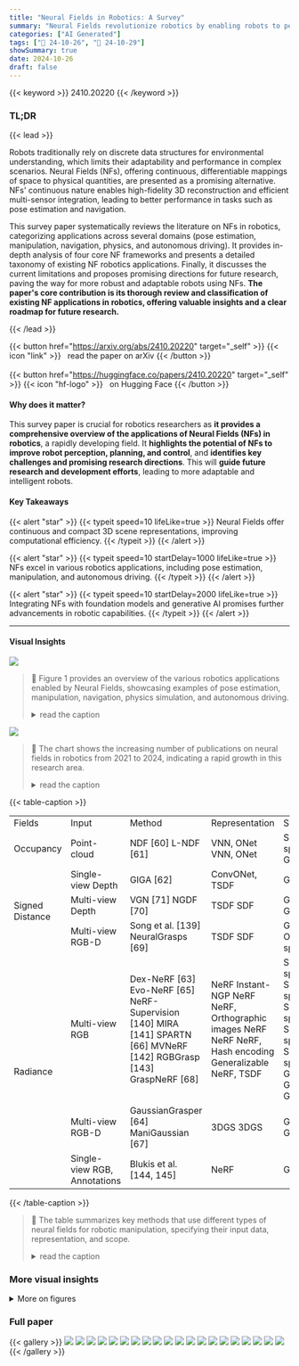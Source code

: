 ```yaml
---
title: "Neural Fields in Robotics: A Survey"
summary: "Neural Fields revolutionize robotics by enabling robots to perceive and interact with their environment more accurately, opening new avenues for perception, planning, and control."
categories: ["AI Generated"]
tags: ["🔖 24-10-26", "🤗 24-10-29"]
showSummary: true
date: 2024-10-26
draft: false
---
```


{{< keyword >}} 2410.20220 {{< /keyword >}}

### TL;DR


{{< lead >}}

Robots traditionally rely on discrete data structures for environmental understanding, which limits their adaptability and performance in complex scenarios.  Neural Fields (NFs), offering continuous, differentiable mappings of space to physical quantities, are presented as a promising alternative.  NFs' continuous nature enables high-fidelity 3D reconstruction and efficient multi-sensor integration, leading to better performance in tasks such as pose estimation and navigation.

This survey paper systematically reviews the literature on NFs in robotics, categorizing applications across several domains (pose estimation, manipulation, navigation, physics, and autonomous driving).  It provides in-depth analysis of four core NF frameworks and presents a detailed taxonomy of existing NF robotics applications.  Finally, it discusses the current limitations and proposes promising directions for future research, paving the way for more robust and adaptable robots using NFs.  **The paper's core contribution is its thorough review and classification of existing NF applications in robotics, offering valuable insights and a clear roadmap for future research.**

{{< /lead >}}


{{< button href="https://arxiv.org/abs/2410.20220" target="_self" >}}
{{< icon "link" >}} &nbsp; read the paper on arXiv
{{< /button >}}
<br><br>
{{< button href="https://huggingface.co/papers/2410.20220" target="_self" >}}
{{< icon "hf-logo" >}} &nbsp; on Hugging Face
{{< /button >}}

#### Why does it matter?
This survey paper is crucial for robotics researchers as **it provides a comprehensive overview of the applications of Neural Fields (NFs) in robotics**, a rapidly developing field.  It **highlights the potential of NFs to improve robot perception, planning, and control**, and **identifies key challenges and promising research directions**. This will **guide future research and development efforts**, leading to more adaptable and intelligent robots.
#### Key Takeaways

{{< alert "star" >}}
{{< typeit speed=10 lifeLike=true >}} Neural Fields offer continuous and compact 3D scene representations, improving computational efficiency. {{< /typeit >}}
{{< /alert >}}

{{< alert "star" >}}
{{< typeit speed=10 startDelay=1000 lifeLike=true >}} NFs excel in various robotics applications, including pose estimation, manipulation, and autonomous driving. {{< /typeit >}}
{{< /alert >}}

{{< alert "star" >}}
{{< typeit speed=10 startDelay=2000 lifeLike=true >}} Integrating NFs with foundation models and generative AI promises further advancements in robotic capabilities. {{< /typeit >}}
{{< /alert >}}

------
#### Visual Insights



![](https://ai-paper-reviewer.com/2410.20220/figures_1_0.png)

> 🔼 Figure 1 provides an overview of the various robotics applications enabled by Neural Fields, showcasing examples of pose estimation, manipulation, navigation, physics simulation, and autonomous driving.
> <details>
> <summary>read the caption</summary>
> Fig. 1: Overview: This survey paper discusses a large variety of state-of-the-art Neural Field methods that enable robotics applications in pose estimation, manipulation, navigation, physics, and autonomous driving. Images adapted from [1-12].
> </details>





![](https://ai-paper-reviewer.com/2410.20220/charts_2_0.png)

> 🔼 The chart shows the increasing number of publications on neural fields in robotics from 2021 to 2024, indicating a rapid growth in this research area.
> <details>
> <summary>read the caption</summary>
> Fig. 2: Growth of Neural Fields in Robotics: plotted as a rough number of publications vs. % of total neural field publications per year.
> </details>





{{< table-caption >}}
<table id='1' style='font-size:16px'><tr><td>Fields</td><td>Input</td><td>Method</td><td>Representation</td><td>Scope</td></tr><tr><td>Occupancy</td><td>Point-cloud</td><td>NDF [60] L-NDF [61]</td><td>VNN, ONet VNN, ONet</td><td>Scene-specific General</td></tr><tr><td rowspan="3">Signed Distance</td><td>Single-view Depth</td><td>GIGA [62]</td><td>ConvONet, TSDF</td><td>General</td></tr><tr><td>Multi-view Depth</td><td>VGN [71] NGDF [70]</td><td>TSDF SDF</td><td>General General</td></tr><tr><td>Multi-view RGB-D</td><td>Song et al. [139] NeuralGrasps [69]</td><td>TSDF SDF</td><td>General Object-specific</td></tr><tr><td rowspan="3">Radiance</td><td>Multi-view RGB</td><td>Dex-NeRF [63] Evo-NeRF [65] NeRF-Supervision [140] MIRA [141] SPARTN [66] MVNeRF [142] RGBGrasp [143] GraspNeRF [68]</td><td>NeRF Instant-NGP NeRF NeRF, Orthographic images NeRF NeRF NeRF, Hash encoding Generalizable NeRF, TSDF</td><td>Scene-specific Scene-specific Scene-specific Scene-specific Scene-specific General General General</td></tr><tr><td>Multi-view RGB-D</td><td>GaussianGrasper [64] ManiGaussian [67]</td><td>3DGS 3DGS</td><td>General General</td></tr><tr><td>Single-view RGB, Annotations</td><td>Blukis et al. [144, 145]</td><td>NeRF</td><td>General</td></tr></table>{{< /table-caption >}}

> 🔼 The table summarizes key methods that use different types of neural fields for robotic manipulation, specifying their input data, representation, and scope.
> <details>
> <summary>read the caption</summary>
> TABLE I: Overview of selected methods that leverage neural fields for manipulation tasks. See Sec. III-B for more details.
> </details>



### More visual insights

<details>
<summary>More on figures
</summary>


![](https://ai-paper-reviewer.com/2410.20220/figures_3_0.png)

> 🔼 The figure presents a timeline showcasing key neural fields papers in robotics, categorized by application area (pose estimation, manipulation, navigation, physics, and autonomous driving).
> <details>
> <summary>read the caption</summary>
> Fig. 3: Timeline of Neural Fields in Robotics paper showing key papers over the years divided into 5 major application areas.
> </details>



![](https://ai-paper-reviewer.com/2410.20220/figures_4_0.png)

> 🔼 Figure 4 illustrates four core neural field representations: Occupancy Networks, Signed Distance Fields, Neural Radiance Fields, and 3D Gaussian Splatting.
> <details>
> <summary>read the caption</summary>
> Fig. 4: Neural Field Representations: Section II discusses four core Neural Field representations - Occupancy Networks [42], Signed Distance Fields [23], Neural Radiance Fields [22], and 3D Gaussian Splatting [49].
> </details>



![](https://ai-paper-reviewer.com/2410.20220/figures_4_1.png)

> 🔼 Figure 4 illustrates four core neural field representations: Occupancy Networks, Signed Distance Fields, Neural Radiance Fields, and 3D Gaussian Splatting, showcasing their distinct characteristics.
> <details>
> <summary>read the caption</summary>
> Fig. 4: Neural Field Representations: Section II discusses four core Neural Field representations - Occupancy Networks [42], Signed Distance Fields [23], Neural Radiance Fields [22], and 3D Gaussian Splatting [49].
> </details>



![](https://ai-paper-reviewer.com/2410.20220/figures_4_2.png)

> 🔼 Figure 4 illustrates four core neural field representations: Occupancy Networks, Signed Distance Fields, Neural Radiance Fields, and 3D Gaussian Splatting.
> <details>
> <summary>read the caption</summary>
> Fig. 4: Neural Field Representations: Section II discusses four core Neural Field representations - Occupancy Networks [42], Signed Distance Fields [23], Neural Radiance Fields [22], and 3D Gaussian Splatting [49].
> </details>



![](https://ai-paper-reviewer.com/2410.20220/figures_5_0.png)

> 🔼 The figure presents a taxonomy of key neural fields papers in robotics, categorized into five major application areas: pose estimation, manipulation, navigation, physics, and autonomous driving.
> <details>
> <summary>read the caption</summary>
> Fig. 5: Taxonomy of selected key Neural Fields papers in five major robotics application areas.
> </details>



![](https://ai-paper-reviewer.com/2410.20220/figures_6_0.png)

> 🔼 Figure 6 shows the mapping and tracking results of SplaTAM, a system that uses 3D Gaussian Splatting for simultaneous localization and mapping (SLAM).
> <details>
> <summary>read the caption</summary>
> Fig. 6: Mapping and tracking results from SplaTam [121].
> </details>



![](https://ai-paper-reviewer.com/2410.20220/figures_6_1.png)

> 🔼 The figure illustrates the network architecture of NICE-SLAM, a method employing implicit representations for simultaneous localization and mapping.
> <details>
> <summary>read the caption</summary>
> Fig. 7: Network architecture of Nice-SLAM [118].
> </details>



![](https://ai-paper-reviewer.com/2410.20220/figures_7_0.png)

> 🔼 The figure illustrates the 3D object detection pipeline of NeRF-Det, showcasing its workflow from video stream input to 3D object detection and novel view rendering using Neural Radiance Fields.
> <details>
> <summary>read the caption</summary>
> Fig. 9: NeRF-Det's [57] 3D detection pipeline using NeRFs.
> </details>



![](https://ai-paper-reviewer.com/2410.20220/figures_9_0.png)

> 🔼 Figure 10 shows the pipeline of Distilled feature fields, which distills foundation model features into a feature field and models a NeRF for language-guided manipulation.
> <details>
> <summary>read the caption</summary>
> Fig. 10: Distilled feature fields [4] distill foundation model features into a feature field along with modeling a NeRF.
> </details>



![](https://ai-paper-reviewer.com/2410.20220/figures_10_0.png)

> 🔼 The figure illustrates the GraspNeRF method, showing fast generalizable NeRF construction from sparse multi-view images, followed by material-agnostic grasp detection and robotic grasping in a real-world scenario.
> <details>
> <summary>read the caption</summary>
> Fig. 12: Generalizable grasping with sparse multi-view images using GraspNeRF [68].
> </details>



![](https://ai-paper-reviewer.com/2410.20220/figures_10_1.png)

> 🔼 The figure illustrates how AutoNeRF uses autonomously collected data from an exploring agent to train NeRFs and generate 3D scene models.
> <details>
> <summary>read the caption</summary>
> Fig. 13: AutoNeRF generates 3D models of a scene by training NeRFs from data collected by autonomous agents.
> </details>



![](https://ai-paper-reviewer.com/2410.20220/figures_11_0.png)

> 🔼 The figure shows an overview of the applications of Neural Fields in robotics, including pose estimation, manipulation, navigation, physics, and autonomous driving.
> <details>
> <summary>read the caption</summary>
> Fig. 1: Overview: This survey paper discusses a large variety of state-of-the-art Neural Field methods that enable robotics applications in pose estimation, manipulation, navigation, physics, and autonomous driving. Images adapted from [1-12].
> </details>



![](https://ai-paper-reviewer.com/2410.20220/figures_11_1.png)

> 🔼 The figure illustrates Clip-Fields, which uses a semantic representation to enable 3D spatial memory for mobile robots, allowing for language-guided object retrieval.
> <details>
> <summary>read the caption</summary>
> Fig. 15: Clip-Fields's [85] semantic representation enables 3D spatial memory for mobile robots.
> </details>



![](https://ai-paper-reviewer.com/2410.20220/figures_12_0.png)

> 🔼 The figure illustrates the differentiable robot rendering pipeline, showing the process from forward kinematics to appearance deformation.
> <details>
> <summary>read the caption</summary>
> Fig. 16: Differentiable Robot rendering pipeline [10].
> </details>



![](https://ai-paper-reviewer.com/2410.20220/figures_12_1.png)

> 🔼 The figure showcases the simulation results of various material models using different neural field methods.
> <details>
> <summary>read the caption</summary>
> Fig. 17: An overview of the different materials model-based NFs are able to simulate [89].
> </details>



![](https://ai-paper-reviewer.com/2410.20220/figures_13_0.png)

> 🔼 The figure illustrates the compositional pipeline used in Street Gaussians for creating high-quality large-scale scene reconstructions in autonomous driving, combining geometry, dynamic appearance, and background models.
> <details>
> <summary>read the caption</summary>
> Fig. 18. The compositional pipeline for Street Gaussians [213].
> </details>



![](https://ai-paper-reviewer.com/2410.20220/figures_14_0.png)

> 🔼 The figure shows a comparison of an original driving scenario and a modified scenario where a new truck has been added, illustrating UniSim's ability for photorealistic editing and closed-loop simulation for safety-critical scenarios.
> <details>
> <summary>read the caption</summary>
> Fig. 19: Photorealistic editing results from UniSim [92].
> </details>



![](https://ai-paper-reviewer.com/2410.20220/figures_14_1.png)

> 🔼 The figure illustrates the Neural Groundplans approach, showing its pipeline from input camera features to static and dynamic ground plan generation.
> <details>
> <summary>read the caption</summary>
> Fig. 20: An overview of Neural Groundplans approach. [94]
> </details>



</details>




### Full paper

{{< gallery >}}
<img src="https://ai-paper-reviewer.com/2410.20220/1.png" class="grid-w50 md:grid-w33 xl:grid-w25" />
<img src="https://ai-paper-reviewer.com/2410.20220/2.png" class="grid-w50 md:grid-w33 xl:grid-w25" />
<img src="https://ai-paper-reviewer.com/2410.20220/3.png" class="grid-w50 md:grid-w33 xl:grid-w25" />
<img src="https://ai-paper-reviewer.com/2410.20220/4.png" class="grid-w50 md:grid-w33 xl:grid-w25" />
<img src="https://ai-paper-reviewer.com/2410.20220/5.png" class="grid-w50 md:grid-w33 xl:grid-w25" />
<img src="https://ai-paper-reviewer.com/2410.20220/6.png" class="grid-w50 md:grid-w33 xl:grid-w25" />
<img src="https://ai-paper-reviewer.com/2410.20220/7.png" class="grid-w50 md:grid-w33 xl:grid-w25" />
<img src="https://ai-paper-reviewer.com/2410.20220/8.png" class="grid-w50 md:grid-w33 xl:grid-w25" />
<img src="https://ai-paper-reviewer.com/2410.20220/9.png" class="grid-w50 md:grid-w33 xl:grid-w25" />
<img src="https://ai-paper-reviewer.com/2410.20220/10.png" class="grid-w50 md:grid-w33 xl:grid-w25" />
<img src="https://ai-paper-reviewer.com/2410.20220/11.png" class="grid-w50 md:grid-w33 xl:grid-w25" />
<img src="https://ai-paper-reviewer.com/2410.20220/12.png" class="grid-w50 md:grid-w33 xl:grid-w25" />
<img src="https://ai-paper-reviewer.com/2410.20220/13.png" class="grid-w50 md:grid-w33 xl:grid-w25" />
<img src="https://ai-paper-reviewer.com/2410.20220/14.png" class="grid-w50 md:grid-w33 xl:grid-w25" />
<img src="https://ai-paper-reviewer.com/2410.20220/15.png" class="grid-w50 md:grid-w33 xl:grid-w25" />
<img src="https://ai-paper-reviewer.com/2410.20220/16.png" class="grid-w50 md:grid-w33 xl:grid-w25" />
<img src="https://ai-paper-reviewer.com/2410.20220/17.png" class="grid-w50 md:grid-w33 xl:grid-w25" />
<img src="https://ai-paper-reviewer.com/2410.20220/18.png" class="grid-w50 md:grid-w33 xl:grid-w25" />
<img src="https://ai-paper-reviewer.com/2410.20220/19.png" class="grid-w50 md:grid-w33 xl:grid-w25" />
<img src="https://ai-paper-reviewer.com/2410.20220/20.png" class="grid-w50 md:grid-w33 xl:grid-w25" />
{{< /gallery >}}